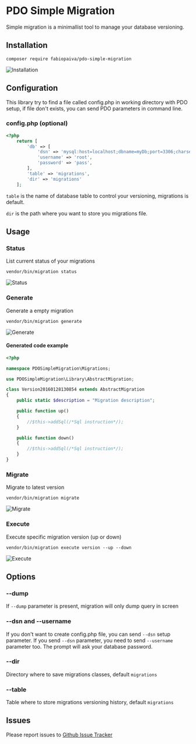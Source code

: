 # PDO Simple Migration

Simple migration is a minimallist tool to manage your database versioning.

## Installation

    composer require fabiopaiva/pdo-simple-migration

![Installation](https://github.com/fabiopaiva/PDOSimpleMigration/blob/master/docs/install.png)

## Configuration

This library try to find a file called config.php in working directory with PDO setup,
if file don't exists, you can send PDO parameters in command line.

### config.php (optional)

``` php
<?php
    return [
        'db' => [
            'dsn' => 'mysql:host=localhost;dbname=myDb;port=3306;charset=UTF8',
            'username' => 'root',
            'password' => 'pass',
        ],
        'table' => 'migrations',
        'dir' => 'migrations'
    ];

```

`table` is the name of database table to control your versioning, migrations is default.

`dir` is the path where you want to store you migrations file.

## Usage

### Status

List current status of your migrations

    vendor/bin/migration status

![Status](https://github.com/fabiopaiva/PDOSimpleMigration/blob/master/docs/status.png)

### Generate

Generate a empty migration

    vendor/bin/migration generate

![Generate](https://github.com/fabiopaiva/PDOSimpleMigration/blob/master/docs/generate.png)

#### Generated code example

``` php
<?php

namespace PDOSimpleMigration\Migrations;

use PDOSimpleMigration\Library\AbstractMigration;

class Version20160128130854 extends AbstractMigration
{
    public static $description = "Migration description";

    public function up()
    {
        //$this->addSql(/*Sql instruction*/);
    }

    public function down()
    {
        //$this->addSql(/*Sql instruction*/);
    }
}
```

### Migrate

Migrate to latest version

    vendor/bin/migration migrate

![Migrate](https://github.com/fabiopaiva/PDOSimpleMigration/blob/master/docs/migrate.png)

### Execute

Execute specific migration version (up or down)

    vendor/bin/migration execute version --up --down

![Execute](https://github.com/fabiopaiva/PDOSimpleMigration/blob/master/docs/execute.png)

## Options

### --dump

If `--dump` parameter is present, migration will only dump query in screen

### --dsn and --username

If you don't want to create config.php file, you can send `--dsn` setup parameter.
If you send `--dsn` parameter, you need to send `--username` parameter too.
The prompt will ask your database password.

### --dir

Directory where to save migrations classes, default `migrations`

### --table

Table where to store migrations versioning history, default `migrations`

## Issues

Please report issues to [Github Issue Tracker](https://github.com/fabiopaiva/PDOSimpleMigration/issues)
